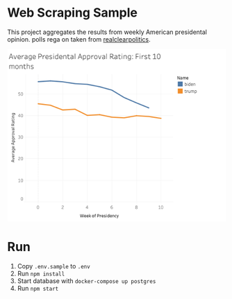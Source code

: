 # Web Scraping Sample

This project aggregates the results from weekly American presidental  opinion. polls rega on taken from [realclearpolitics](https://realclearpolitics.com).

 ![Chart](./misc/chart.png)

# Run

1. Copy `.env.sample` to `.env`
2. Run `npm install`
3. Start database with `docker-compose up postgres`
3. Run `npm start`


